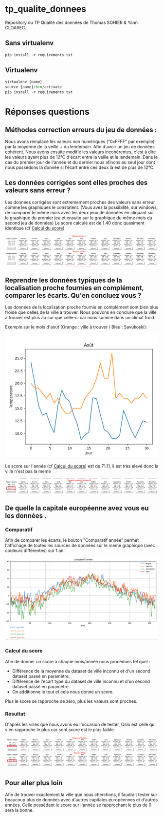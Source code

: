 # tp_qualite_donnees

Repository du TP Qualité des données de Thomas SOHIER & Yann CLOAREC.

## Sans virtualenv

```py
pip install -r requirements.txt
```

## Virtualenv

```py
virtualenv {name}
source {name}/bin/activate
pip install -r requirements.txt
```

# Réponses questions 
## Méthodes correction erreurs du jeu de données :

Nous avons remplacé les valeurs non numériques ("0xFFFF" par exemple) par la moyenne de la veille + du lendemain. Afin d'avoir un jeu de données cohérent. 
Nous avons ensuite modifié les valeurs incohérentes, c'est à dire les valeurs ayant plus de 12°C d'écart entre la veille et le lendemain. Dans le cas du premier jour de l'année et du dernier nous afinons au seul jour dont nous possédons la donnée si l'écart entre ces deux là est de plus de 12°C.

## Les données corrigées sont elles proches des valeurs sans erreur ?

Les données corrigées sont extremement proches des valeurs sans erreur comme les graphiques le constatent. (Vous avez la possibilité, sur windows, de comparer le même mois avec les deux jeux de données en cliquant sur le graphique du premier jeu et ensuite sur le graphique du même mois du second jeu de données)
Le score calculé est de 1.40 donc quasiment identique (cf [Calcul du score](###calcul-du-score))

![donnee-corrigees](assets/donnees-corrigees.PNG)


## Reprendre les données typiques de la localisation proche fournies en complément, comparer les écarts. Qu'en concluez vous ?

Les données de la localisation proche fournie en complément sont bien plus froide que celles de la ville à trouver. Nous pouvons en conclure que la ville à trouver est plus au sur que celle-ci car nous somme dans un climat froid.

Exemple sur le mois d'aout (Orange : ville à trouver / Bleu : Savukoski):

![aout](assets/aout.PNG)

Le score sur l'année (cf [Calcul du score](###calcul-du-score)) est de 71.11, il est très elevé donc la ville n'est pas la meme

![savukoski](assets/Savukoski.PNG)


## De quelle la capitale européenne avez vous eu les données .
### Comparatif

Afin de comparer les écarts, le bouton "Comparatif année" permet l'affichage de toutes les sources de données sur le meme graphique (avec couleurs différentes) sur 1 an.

![comparatif](assets/comparatif-annee.PNG)

### Calcul du score

Afin de donner un score à chaque mois/année nous procédons tel quel :
- Différence de la moyenne du dataset de ville inconnu et d'un second dataset passé en paramètre.
- Différence de l'ecart type du dataset de ville inconnu et d'un second dataset passé en paramètre.
- On additionne le tout et cela nous donne un score.

Plus le score se rapproche de zéro, plus les valeurs sont proches.

### Résultat
D'après les villes que nous avons eu l'occasion de tester, Oslo est celle qui s'en rapproche le plus car sont score est le plus faible.

![Helsinki](assets/helsinki-Oslo.PNG)

## Pour aller plus loin

Afin de trouver exactement la ville que nous cherchons, il faudrait tester sur beaucoup plus de données avec d'autres capitales européennes et d'autres années. Celle possédant le score sur l'année se rapprochant le plus de 0 sera la bonne. 